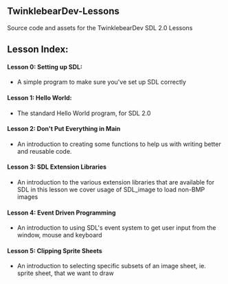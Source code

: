 ## TwinklebearDev-Lessons
Source code and assets for the TwinklebearDev SDL 2.0 Lessons

## Lesson Index:
#### Lesson 0: Setting up SDL: 
- A simple program to make sure you've set up SDL correctly

#### Lesson 1: Hello World: 
- The standard Hello World program, for SDL 2.0

#### Lesson 2: Don't Put Everything in Main
- An introduction to creating some functions to help us with writing better and reusable code.

#### Lesson 3: SDL Extension Libraries
- An introduction to the various extension libraries that are available for SDL in this lesson we cover usage of SDL_image to load non-BMP images

#### Lesson 4: Event Driven Programming
- An introduction to using SDL's event system to get user input from the window, mouse and keyboard

#### Lesson 5: Clipping Sprite Sheets
- An introduction to selecting specific subsets of an image sheet, ie. sprite sheet, that we want to draw